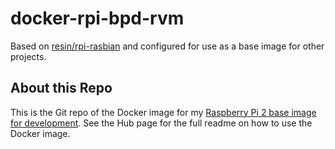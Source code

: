 # docker-rpi-bpd-rvm
Based on [resin/rpi-rasbian](https://registry.hub.docker.com/u/resin/rpi-raspbian/)
and configured for use as a base image for other projects.

##  About this Repo

This is the Git repo of the Docker image for my
[Raspberry Pi 2 base image for development](https://registry.hub.docker.com/u/kipp/rpi-buildpack-deps/).
See the Hub page for the full readme on how to use the Docker image.
